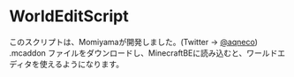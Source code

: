 # WorldEditScript
このスクリプトは、Momiyamaが開発しました。(Twitter -> [@aqneco](https://twitter.com/aqneco))  
.mcaddon ファイルをダウンロードし、MinecraftBEに読み込むと、ワールドエディタを使えるようになります。
